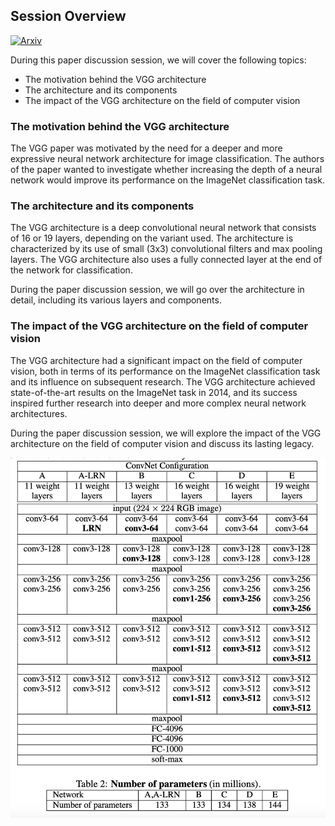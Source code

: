 ## Session Overview

[![Arxiv](https://img.shields.io/badge/ArXiv-1409.1556-orange.svg?color=blue)](https://arxiv.org/abs/1409.1556)

During this paper discussion session, we will cover the following topics:

- The motivation behind the VGG architecture
- The architecture and its components
- The impact of the VGG architecture on the field of computer vision

### The motivation behind the VGG architecture

The VGG paper was motivated by the need for a deeper and more expressive neural network architecture for image classification. The authors of the paper wanted to investigate whether increasing the depth of a neural network would improve its performance on the ImageNet classification task.

### The architecture and its components

The VGG architecture is a deep convolutional neural network that consists of 16 or 19 layers, depending on the variant used. The architecture is characterized by its use of small (3x3) convolutional filters and max pooling layers. The VGG architecture also uses a fully connected layer at the end of the network for classification.

During the paper discussion session, we will go over the architecture in detail, including its various layers and components.

### The impact of the VGG architecture on the field of computer vision

The VGG architecture had a significant impact on the field of computer vision, both in terms of its performance on the ImageNet classification task and its influence on subsequent research. The VGG architecture achieved state-of-the-art results on the ImageNet task in 2014, and its success inspired further research into deeper and more complex neural network architectures.

During the paper discussion session, we will explore the impact of the VGG architecture on the field of computer vision and discuss its lasting legacy.

![VGG Architecture](vgg.png)
